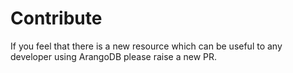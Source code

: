 # Contribute
If you feel that there is a new resource which can be useful to any developer using ArangoDB please raise a new PR.
